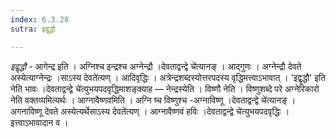 ```yaml
---
index: 6.3.28
sutra: इद्वृद्धौ

---
```

_इद्वृद्धौ_ - आगेन्द्र इति । अग्निश्च इन्द्रश्च अग्नेन्द्रौ ।देवताद्वन्द्वे चे॑त्यानङ् । आद्गुणः । अग्नेन्द्रौ देवते अस्येत्याग्नेन्द्रः ।साऽस्य देवते॑त्यण् । आदिवृद्धिः । अत्रेन्द्रशब्दस्योत्तरपदस्य वृद्धिमत्त्वाऽभावात् । 'इद्वृद्धौ' इति नेति भावः ।देवताद्वन्द्वे चे॑त्युभयपदवृद्धिमाशङ्क्याह — नेन्द्रस्येति । विष्णौ नेति । विष्णुशब्दे परे अग्नेरिकारो नेति वक्तव्यमित्यर्थः । आग्नावैष्णवमिति । अग्नि ष्च विष्णुश्च -अग्नाविष्णू ।देवताद्वन्द्वे चे॑त्यानङ् । अगनाविष्णू देवते अस्येत्यर्थेसाऽस्य देवते॑त्यण् । आग्नावैष्णवं हविः ।देवताद्वन्द्वे चे॑त्युभयपदवृद्धिः । इत्त्वाऽभावादान व ।